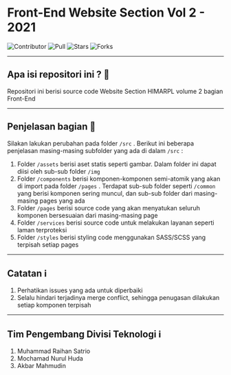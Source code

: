 # Front-End Website Section Vol 2 - 2021

![Contributor](https://img.shields.io/github/contributors/satrio-pamungkas/front-end-section-react?color=blue)
![Pull](https://img.shields.io/bitbucket/pr-raw/satrio-pamungkas/front-end-section-react0?color=blue)
![Stars](https://img.shields.io/packagist/stars/satrio-pamungkas/front-end-section-react?color=blue)
![Forks](https://img.shields.io/github/forks/satrio-pamungkas/front-end-section-react?style=flat-square)

---

## Apa isi repositori ini ? :speech_balloon: 
Repositori ini berisi source code Website Section HIMARPL volume 2 bagian Front-End

---

## Penjelasan bagian :speech_balloon:
Silakan lakukan perubahan pada folder `/src` . Berikut ini beberapa penjelasan masing-masing subfolder yang ada di dalam `/src` :
1. Folder `/assets` berisi aset statis seperti gambar. Dalam folder ini dapat diisi oleh sub-sub folder `/img`
2. Folder `/components` berisi komponen-komponen semi-atomik yang akan di import pada folder `/pages` . Terdapat sub-sub folder seperti `/common` yang berisi komponen sering muncul, dan sub-sub folder dari masing-masing pages yang ada
3. Folder `/pages` berisi source code yang akan menyatukan seluruh komponen bersesuaian dari masing-masing page
4. Folder `/services` berisi source code untuk melakukan layanan seperti laman terproteksi
5. Folder `/styles` berisi styling code menggunakan SASS/SCSS yang terpisah setiap pages 

---

## Catatan :information_source:
1. Perhatikan issues yang ada untuk diperbaiki
2. Selalu hindari terjadinya merge conflict, sehingga penugasan dilakukan setiap komponen terpisah

---

## Tim Pengembang Divisi Teknologi :information_source:
1. Muhammad Raihan Satrio
2. Mochamad Nurul Huda
3. Akbar Mahmudin